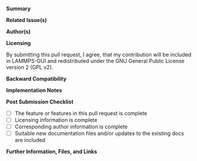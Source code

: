 **Summary**

<!--Briefly describe the new feature(s), enhancement(s), or bugfix(es) included in this pull request.-->

**Related Issue(s)**

<!--If this addresses an open GitHub issue for this project, please mention the issue number here, and describe the relation. Use the phrases `fixes #221` or `closes #135`, when you want an issue to be automatically closed when the pull request is merged-->

**Author(s)**

<!--Please state name and affiliation of the author or authors that should be credited with the changes in this pull request. If this pull request adds new files to the distribution, please also provide a suitable "long-lived" e-mail address (ideally something that can outlive your institution's e-mail, in case you change jobs) for the *corresponding* author, i.e. the person the LAMMPS-GUI or LAMMPS developers can contact directly with questions and requests related to maintenance and support of this contributed code.-->

**Licensing**

By submitting this pull request, I agree, that my contribution will be included in LAMMPS-GUI and redistributed under the GNU General Public License version 2 (GPL v2).

**Backward Compatibility**

<!--Please state whether any changes in the pull request will break backward compatibility for inputs, and - if yes - explain what has been changed and why-->

**Implementation Notes**

<!--Provide any relevant details about how the changes are implemented, how correctness was verified, how other features - if any - in LAMMPS-GUI are affected-->

**Post Submission Checklist**

<!--Please check the fields below as they are completed **after** the pull request has been submitted. Delete lines that don't apply-->

- [ ] The feature or features in this pull request is complete
- [ ] Licensing information is complete
- [ ] Corresponding author information is complete
- [ ] Suitable new documentation files and/or updates to the existing docs are included

**Further Information, Files, and Links**

<!--Put any additional information here, attach relevant text or image files, and URLs to external sites (e.g. DOIs or webpages)-->


